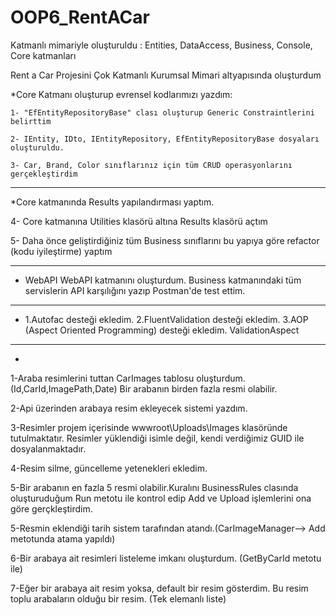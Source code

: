 # OOP6_RentACar

Katmanlı mimariyle oluşturuldu : Entities, DataAccess, Business, Console, Core katmanları

Rent a Car Projesini Çok Katmanlı Kurumsal Mimari altyapısında oluşturdum 

*Core Katmanı oluşturup evrensel kodlarımızı yazdım: 

    1- "EfEntityRepositoryBase" clası oluşturup Generic Constraintlerini belirttim
    
    2- IEntity, IDto, IEntityRepository, EfEntityRepositoryBase dosyaları oluşturuldu.
    
    3- Car, Brand, Color sınıflarınız için tüm CRUD operasyonlarını gerçekleştirdim
    
-----------------------------------------

*Core katmanında Results yapılandırması yaptım.

  4- Core katmanına Utilities klasörü altına Results klasörü açtım
  
  5- Daha önce geliştirdiğiniz tüm Business sınıflarını bu yapıya göre refactor (kodu iyileştirme) yaptım
  
-------------------------------------------

* WebAPI
    WebAPI katmanını oluşturdum.
    Business katmanındaki tüm servislerin API karşılığını yazıp Postman'de test ettim.
    
-------------------------------------------
* 
    1.Autofac desteği ekledim.
    2.FluentValidation desteği ekledim.
    3.AOP (Aspect Oriented Programming) desteği ekledim.
      ValidationAspect 
      
-------------------------------------------
 *
1-Araba resimlerini tuttan CarImages tablosu oluşturdum. (Id,CarId,ImagePath,Date) Bir arabanın birden fazla resmi olabilir.

2-Api üzerinden arabaya resim ekleyecek sistemi yazdım.

3-Resimler projem içerisinde wwwroot\Uploads\Images klasöründe tutulmaktatır. Resimler yüklendiği isimle değil, kendi verdiğimiz GUID ile dosyalanmaktadır.

4-Resim silme, güncelleme yetenekleri ekledim.

5-Bir arabanın en fazla 5 resmi olabilir.Kuralını BusinessRules clasında oluşturuduğum Run metotu ile kontrol edip Add ve Upload işlemlerini ona göre gerçkleştirdim.

5-Resmin eklendiği tarih sistem tarafından atandı.(CarImageManager--> Add metotunda atama yapıldı)

6-Bir arabaya ait resimleri listeleme imkanı oluşturdum. (GetByCarId metotu ile)

7-Eğer bir arabaya ait resim yoksa, default bir resim gösterdim. Bu resim toplu arabaların olduğu bir resim. (Tek elemanlı liste) 
  
